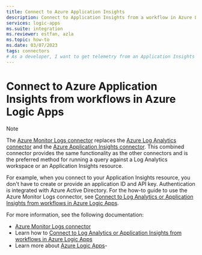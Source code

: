 ```yaml
---
title: Connect to Azure Application Insights
description: Connect to Application Insights from a workflow in Azure Logic Apps.
services: logic-apps
ms.suite: integration
ms.reviewer: estfan, azla
ms.topic: how-to
ms.date: 03/07/2023
tags: connectors
# As a developer, I want to get telemetry from an Application Insights resource to use with my workflow in Azure Logic Apps.
---
```


# Connect to Azure Application Insights from workflows in Azure Logic Apps

> [!NOTE]
> 
> The [Azure Monitor Logs connector](/connectors/azuremonitorlogs/) replaces the [Azure Log Analytics connector](/connectors/azureloganalytics/) 
> and the [Azure Application Insights connector](/connectors/applicationinsights/). This combined connector provides the same functionality as 
> the other connectors and is the preferred method for running a query against a Log Analytics workspace or an Application Insights resource.
> 
> For example, when you connect to your Application Insights resource, you don't have to create or provide an application ID and API key. 
> Authentication is integrated with Azure Active Directory. For the how-to guide to use the Azure Monitor Logs connector, see 
> [Connect to Log Analytics or Application Insights from workflows in Azure Logic Apps](connectors-azure-monitor-logs.md).

For more information, see the following documentation:

- [Azure Monitor Logs connector](/connectors/azuremonitorlogs/)
- Learn how to [Connect to Log Analytics or Application Insights from workflows in Azure Logic Apps](connectors-azure-monitor-logs.md)
- Learn more about [Azure Logic Apps](../logic-apps/logic-apps-overview.md)- 

